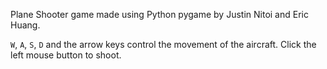Plane Shooter game made using Python pygame by Justin Nitoi and Eric Huang.

`W`, `A`, `S`, `D` and the arrow keys control the movement of the aircraft. Click the left mouse button to shoot.